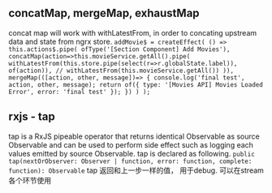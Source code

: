 ## concatMap, mergeMap, exhaustMap
concat map will work with withLatestFrom, in order to concating upstream data and state from ngrx store.
`
    addMovie$ = createEffect(
        () => 
         this.actions$.pipe(
                ofType('[Section Component] Add Movies'),
                concatMap(action=>this.movieService.getAll().pipe(
                    withLatestFrom(this.store.pipe(select(r=>r.globalState.label)), of(action)),
                    // withLatestFrom(this.movieService.getAll())
                )),
                mergeMap(([action, other, message])=> {
                    console.log('final test', action, other, message);
                    return of({ type: '[Movies API] Movies Loaded Error', error: 'final test' });
                })
        )
    );
`
## rxjs - tap
tap is a RxJS pipeable operator that returns identical Observable as source Observable and can be used to perform side effect such as logging each values emitted by source Observable. tap is declared as following.
`
public tap(nextOrObserver: Observer | function, error: function, complete: function): Observable
`
tap 返回和上一步一样的值， 用于debug. 可以在stream各个环节使用